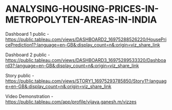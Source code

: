 # ANALYSING-HOUSING-PRICES-IN-METROPOLYTEN-AREAS-IN-INDIA


Dashboard 1 public - https://public.tableau.com/views/DASHBOARD2_16975288526220/HousePricePrediction1?:language=en-GB&:display_count=n&:origin=viz_share_link


Dashboard 2 public - https://public.tableau.com/views/DASHBOARD3_16975289533320/Dashboard3?:language=en-GB&:display_count=n&:origin=viz_share_link


Story public  - https://public.tableau.com/views/STORY1_16975293785850/Story1?:language=en-GB&:display_count=n&:origin=viz_share_link


Video Demonstration - https://public.tableau.com/app/profile/vijaya.ganesh.m/vizzes
